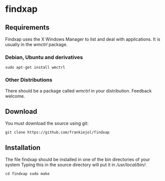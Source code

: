 # findxap

## Requirements

Findxap uses the X Windows Manager to list and deal with applications. It is usually in
the *wmctrl* package.

### Debian, Ubuntu and derivatives

`sudo apt-get install wmctrl`

### Other Distributions

There should be a package called *wmctrl* in your distribution. Feedback welcome.

## Download

You must download the source using git:

`git clone https://github.com/frankiejol/findxap`

## Installation

The file findxap should be installed in one of the bin directories of your system
Typing this in the source directory will put it in */usr/local/bin/*:

`cd findxap
sudo make`
